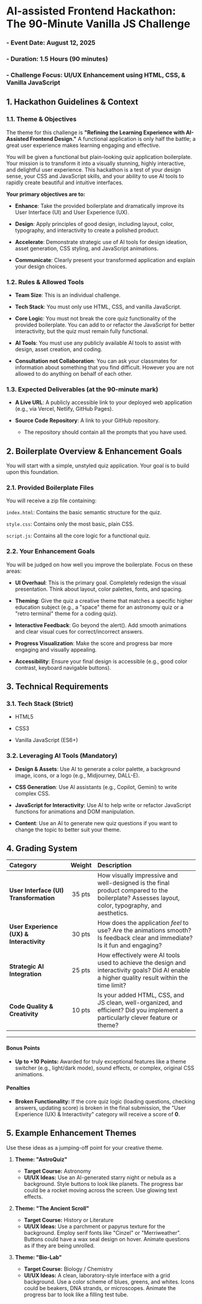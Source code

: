 # AI-assisted Frontend Hackathon: The 90-Minute Vanilla JS Challenge
### - Event Date: August 12, 2025
### - Duration: 1.5 Hours (90 minutes)
### - Challenge Focus: UI/UX Enhancement using HTML, CSS, & Vanilla JavaScript

## 1. Hackathon Guidelines & Context
### 1.1. Theme & Objectives
  The theme for this challenge is **"Refining the Learning Experience with AI-Assisted Frontend Design."** A functional application is only half the battle; a great user experience makes learning engaging and effective.

You will be given a functional but plain-looking quiz application boilerplate. Your mission is to transform it into a visually stunning, highly interactive, and delightful user experience. This hackathon is a test of your design sense, your CSS and JavaScript skills, and your ability to use AI tools to rapidly create beautiful and intuitive interfaces.

**Your primary objectives are to:**

- **Enhance**: Take the provided boilerplate and dramatically improve its User Interface (UI) and User Experience (UX).

- **Design**: Apply principles of good design, including layout, color, typography, and interactivity to create a polished product.

- **Accelerate**: Demonstrate strategic use of AI tools for design ideation, asset generation, CSS styling, and JavaScript animations.

- **Communicate**: Clearly present your transformed application and explain your design choices.

### 1.2. Rules & Allowed Tools
- **Team Size**: This is an individual challenge.

- **Tech Stack**: You must only use HTML, CSS, and vanilla JavaScript.

- **Core Logic**: You must not break the core quiz functionality of the provided boilerplate. You can add to or refactor the JavaScript for better interactivity, but the quiz must remain fully functional.

- **AI Tools**: You must use any publicly available AI tools to assist with design, asset creation, and coding.

- **Consultation not Collaboration**: You can ask your classmates for information about something that you find difficult. However you are not allowed to do anything on behalf of each other.

### 1.3. Expected Deliverables (at the 90-minute mark)
- **A Live URL**: A publicly accessible link to your deployed web application (e.g., via Vercel, Netlify, GitHub Pages).

- **Source Code Repository**: A link to your GitHub repository.
  - The repository should contain all the prompts that you have used.

## 2. Boilerplate Overview & Enhancement Goals
You will start with a simple, unstyled quiz application. Your goal is to build upon this foundation.

### 2.1. Provided Boilerplate Files
You will receive a zip file containing:

```index.html```: Contains the basic semantic structure for the quiz.

```style.css```: Contains only the most basic, plain CSS.

```script.js```: Contains all the core logic for a functional quiz.

### 2.2. Your Enhancement Goals
You will be judged on how well you improve the boilerplate. Focus on these areas:

- **UI Overhaul**: This is the primary goal. Completely redesign the visual presentation. Think about layout, color palettes, fonts, and spacing.

- **Theming**: Give the quiz a creative theme that matches a specific higher education subject (e.g., a "space" theme for an astronomy quiz or a "retro terminal" theme for a coding quiz).

- **Interactive Feedback**: Go beyond the alert(). Add smooth animations and clear visual cues for correct/incorrect answers.

- **Progress Visualization**: Make the score and progress bar more engaging and visually appealing.

- **Accessibility**: Ensure your final design is accessible (e.g., good color contrast, keyboard navigable buttons).

## 3. Technical Requirements
### 3.1. Tech Stack (Strict)
- HTML5

- CSS3

- Vanilla JavaScript (ES6+)

### 3.2. Leveraging AI Tools (Mandatory)
- **Design & Assets**: Use AI to generate a color palette, a background image, icons, or a logo (e.g., Midjourney, DALL-E).

- **CSS Generation**: Use AI assistants (e.g., Copilot, Gemini) to write complex CSS.

- **JavaScript for Interactivity**: Use AI to help write or refactor JavaScript functions for animations and DOM manipulation.

- **Content**: Use an AI to generate new quiz questions if you want to change the topic to better suit your theme.

## 4. Grading System

| Category                             | Weight | Description                                                                                                                                     |
| :----------------------------------- | :----: | :---------------------------------------------------------------------------------------------------------------------------------------------- |
| **User Interface (UI) Transformation** | 35 pts | How visually impressive and well-designed is the final product compared to the boilerplate? Assesses layout, color, typography, and aesthetics. |
| **User Experience (UX) & Interactivity** | 30 pts | How does the application *feel* to use? Are the animations smooth? Is feedback clear and immediate? Is it fun and engaging?                     |
| **Strategic AI Integration** | 25 pts | How effectively were AI tools used to achieve the design and interactivity goals? Did AI enable a higher quality result within the time limit?   |
| **Code Quality & Creativity** | 10 pts | Is your added HTML, CSS, and JS clean, well-organized, and efficient? Did you implement a particularly clever feature or theme?                               |

---

#### **Bonus Points**
* **Up to +10 Points:** Awarded for truly exceptional features like a theme switcher (e.g., light/dark mode), sound effects, or complex, original CSS animations.

#### **Penalties**
* **Broken Functionality:** If the core quiz logic (loading questions, checking answers, updating score) is broken in the final submission, the "User Experience (UX) & Interactivity" category will receive a score of **0**.


## 5. Example Enhancement Themes

Use these ideas as a jumping-off point for your creative theme.

1.  **Theme: "AstroQuiz"**
    * **Target Course:** Astronomy
    * **UI/UX Ideas:** Use an AI-generated starry night or nebula as a background. Style buttons to look like planets. The progress bar could be a rocket moving across the screen. Use glowing text effects.

2.  **Theme: "The Ancient Scroll"**
    * **Target Course:** History or Literature
    * **UI/UX Ideas:** Use a parchment or papyrus texture for the background. Employ serif fonts like "Cinzel" or "Merriweather". Buttons could have a wax seal design on hover. Animate questions as if they are being unrolled.

3.  **Theme: "Bio-Lab"**
    * **Target Course:** Biology / Chemistry
    * **UI/UX Ideas:** A clean, laboratory-style interface with a grid background. Use a color scheme of blues, greens, and whites. Icons could be beakers, DNA strands, or microscopes. Animate the progress bar to look like a filling test tube.
